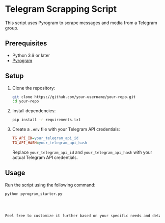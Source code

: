 # Telegram Scrapping Script

This script uses Pyrogram to scrape messages and media from a Telegram group.

## Prerequisites

- Python 3.6 or later
- [Pyrogram](https://docs.pyrogram.org/)

## Setup

1. Clone the repository:

    ```bash
    git clone https://github.com/your-username/your-repo.git
    cd your-repo
    ```

2. Install dependencies:

    ```bash
    pip install -r requirements.txt
    ```

3. Create a `.env` file with your Telegram API credentials:

    ```ini
    TG_API_ID=your_telegram_api_id
    TG_API_HASH=your_telegram_api_hash
    ```

    Replace `your_telegram_api_id` and `your_telegram_api_hash` with your actual Telegram API credentials.

## Usage

Run the script using the following command:

```bash
python pyrogram_starter.py




Feel free to customize it further based on your specific needs and details about your script.
